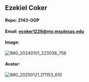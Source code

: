 ## Ezekiel Coker

#### Repo: 2143-OOP

#### Email: ecoker1226@my.msutexas.edu

#### Image:
![IMG_20240101_223038_756](https://github.com/user-attachments/assets/ed493d53-e00c-41c4-bf09-aa8b1e6fcd3b)

#### Avatar:
![IMG_20250121_171153_610](https://github.com/user-attachments/assets/da71113e-1c18-4500-96be-7903ad206f1e)
